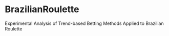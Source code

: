 # BrazilianRoulette
Experimental Analysis of Trend-based Betting Methods Applied to Brazilian Roulette

